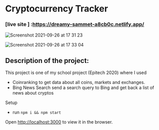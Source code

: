 # Cryptocurrency Tracker

### [live site ] :https://dreamy-sammet-a8cb0c.netlify.app/

![Screenshot 2021-09-26 at 17 31 23](https://user-images.githubusercontent.com/31003809/134814324-7bf16bf1-cdcf-442a-85c6-906bf2b6379b.png)

![Screenshot 2021-09-26 at 17 33 04](https://user-images.githubusercontent.com/31003809/134814372-fcd39ba9-06b3-481a-ac70-4009ff66e66a.png)

## Description of the project:
This project is one of my school project (Epitech 2020) where I used
- Coinranking to get data about all coins, markets and exchanges.
- Bing News Search send a search query to Bing and get back a list of news about cryptos


Setup
- run ```npm i && npm start ```

Open [http://localhost:3000](http://localhost:3000) to view it in the browser.
